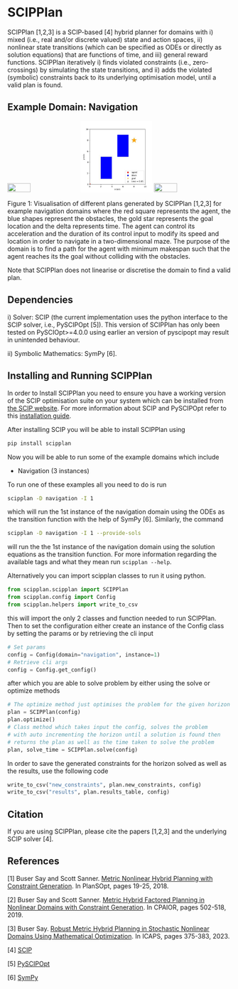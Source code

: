 # SCIPPlan

SCIPPlan [1,2,3] is a SCIP-based [4] hybrid planner for domains with i) mixed (i.e., real and/or discrete valued) state and action spaces, ii) nonlinear state transitions (which can be specified as ODEs or directly as solution equations) that are functions of time, and iii) general reward functions. SCIPPlan iteratively i) finds violated constraints (i.e., zero-crossings) by simulating the state transitions, and ii) adds the violated (symbolic) constraints back to its underlying optimisation model, until a valid plan is found.

## Example Domain: Navigation

<img src=./visualisation/scipplan_navigation_1.gif width="32%" height="32%"> <img src=./visualisation/scipplan_navigation_2.gif width="32%" height="32%"> <img src=./visualisation/scipplan_navigation_3.gif width="32%" height="32%">


Figure 1: Visualisation of different plans generated by SCIPPlan [1,2,3] for example navigation domains where the red square represents the agent, the blue shapes represent the obstacles, the gold star represents the goal location and the delta represents time. The agent can control its acceleration and the duration of its control input to modify its speed and location in order to navigate in a two-dimensional maze. The purpose of the domain is to find a path for the agent with minimum makespan such that the agent reaches its the goal without colliding with the obstacles. 

Note that SCIPPlan does not linearise or discretise the domain to find a valid plan.

## Dependencies

i) Solver: SCIP (the current implementation uses the python interface to the SCIP solver, i.e., PySCIPOpt [5]). This version of SCIPPlan has only been tested on PySCIOpt>=4.0.0 using earlier an version of pyscipopt may result in unintended behaviour. 

ii) Symbolic Mathematics: SymPy [6].

## Installing and Running SCIPPlan
In order to Install SCIPPlan you need to ensure you have a working version of the SCIP optimisation suite on your system which can be installed from [the SCIP website](https://www.scipopt.org). For more information about SCIP and PySCIPOpt refer to this [installation guide](https://github.com/scipopt/PySCIPOpt/blob/master/INSTALL.md).

After installing SCIP you will be able to install SCIPPlan using
```bash
pip install scipplan
```
Now you will be able to run some of the example domains which include 
- Navigation (3 instances)

To run one of these examples all you need to do is run
```bash
scipplan -D navigation -I 1
```
which will run the 1st instance of the navigation domain using the ODEs as the transition function with the help of SymPy [6]. Similarly, the command
```bash
scipplan -D navigation -I 1 --provide-sols
```
will run the the 1st instance of the navigation domain using the solution equations as the transition function. For more information regarding the available tags and what they mean run `scipplan --help`.

Alternatively you can import scipplan classes to run it using python.
```py
from scipplan.scipplan import SCIPPlan
from scipplan.config import Config
from scipplan.helpers import write_to_csv
```
this will import the only 2 classes and function needed to run SCIPPlan. Then to set the configuration either create an instance of the Config class by setting the params or by retrieving the cli input
```py
# Set params
config = Config(domain="navigation", instance=1)
# Retrieve cli args
config = Config.get_config()
```
after which you are able to solve problem by either using the solve or optimize methods
```py
# The optimize method just optimises the problem for the given horizon
plan = SCIPPlan(config)
plan.optimize()
# Class method which takes input the config, solves the problem 
# with auto incrementing the horizon until a solution is found then 
# returns the plan as well as the time taken to solve the problem
plan, solve_time = SCIPPlan.solve(config)  
```
In order to save the generated constraints for the horizon solved as well as the results, use the following code
```py
write_to_csv("new_constraints", plan.new_constraints, config)
write_to_csv("results", plan.results_table, config)
```

## Citation

If you are using SCIPPlan, please cite the papers [1,2,3] and the underlying SCIP solver [4].

## References
[1] Buser Say and Scott Sanner. [Metric Nonlinear Hybrid Planning with Constraint Generation](http://icaps18.icaps-conference.org/fileadmin/alg/conferences/icaps18/workshops/workshop06/docs/proceedings.pdf#page=23). In PlanSOpt, pages 19-25, 2018.

[2] Buser Say and Scott Sanner. [Metric Hybrid Factored Planning in Nonlinear Domains with Constraint Generation](https://link.springer.com/chapter/10.1007/978-3-030-19212-9_33). In CPAIOR, pages 502-518, 2019.

[3] Buser Say. [Robust Metric Hybrid Planning in Stochastic Nonlinear Domains Using Mathematical Optimization](https://ojs.aaai.org/index.php/ICAPS/article/view/27216). In ICAPS, pages 375-383, 2023.

[4] [SCIP](https://www.scipopt.org/)

[5] [PySCIPOpt](https://github.com/SCIP-Interfaces/PySCIPOpt)

[6] [SymPy](https://www.sympy.org/en/index.html)
